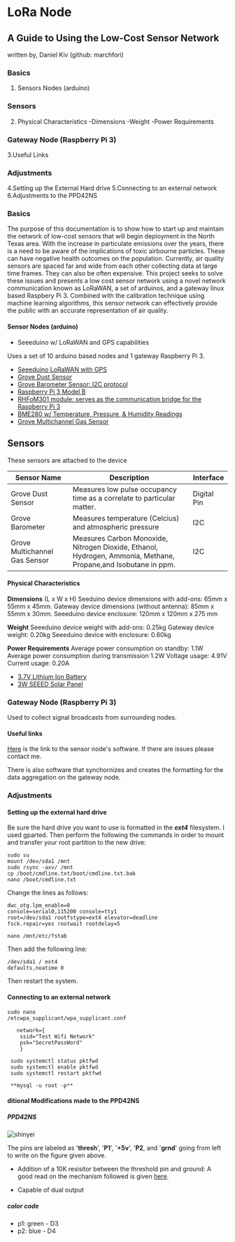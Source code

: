 # LoRa Node 



## A Guide to Using the Low-Cost Sensor Network
written by, Daniel Kiv (github: marchfori)

### Basics

1. Sensors Nodes (arduino)

### Sensors
2. Physical Characteristics
-Dimensions
-Weight
-Power Requirements

### Gateway Node (Raspberry Pi 3)
3.Useful Links

### Adjustments
4.Setting up the External Hard drive
5.Connecting to an external network
6.Adjustments to the PPD42NS

### Basics

The purpose of this documentation is to show how to start up and maintain the network
of low-cost sensors that will begin deployment in the North Texas area. With the increase
in particulate emissions over the years, there is a need to be aware of the implications
of toxic airbourne particles. These can have negative health outcomes on the population.
Currently, air quality sensors are spaced far and wide from each other collecting data at 
large time frames. They can also be often expensive. This project seeks to solve these 
issues and presents a low cost sensor network using a novel network communication known as
LoRaWAN, a set of arduinos, and a gateway linux based Raspbery Pi 3. Combined with the 
calibration technique using machine learning algorithms, this sensor network can effectively
provide the public with an accurate representation of air quality.

#### Sensor Nodes (arduino)
- Seeeduino w/ LoRaWAN and GPS capabilities

Uses a set of 10 arduino based nodes and 1 gateway Raspberry Pi 3.

- [Seeeduino LoRaWAN with GPS](https://www.google.com/search?q=Seeeduino+LoRaWAN+with+GPS&rlz=1CDGOYI_enUS696US696&hl=en-US&sourceid=chrome-mobile&ie=UTF-8)
- [Grove Dust Sensor](https://www.seeedstudio.com/Grove-Dust-Sensor-PPD42NS.html)
- [Grove Barometer Sensor: I2C protocol](https://www.seeedstudio.com/Grove-Barometer-Sensor-BMP28-p-2652.html)
- [Raspberry Pi 3 Model B](https://www.amazon.com/Raspberry-Pi-Model-Motherboard-Element/dp/B07CTF2GWR/ref=asc_df_B07CTF2GWR/?tag=hyprod-20&linkCode=df0&hvadid=319185484784&hvpos=1o1&hvnetw=g&hvrand=5893904611042441124&hvpone=&hvptwo=&hvqmt=&hvdev=t&hvdvcmdl=&hvlocint=&hvlocphy=9026945&hvtargid=pla-535390958326&psc=1&tag=&ref=&adgrpid=63609080556&hvpone=&hvptwo=&hvadid=319185484784&hvpos=1o1&hvnetw=g&hvrand=5893904611042441124&hvqmt=&hvdev=t&hvdvcmdl=&hvlocint=&hvlocphy=9026945&hvtargid=pla-535390958326)
- [RHFoM301 module: serves as the communication bridge for the Raspberry Pi 3](http://www.risinghf.com/#/product-details?product_id=6&lang=en%2F)
- [BME280 w/ Temperature, Pressure, & Humidity Readings](https://www.adafruit.com/product/2652?gclid=CJvFq_q63-ICFUi1wAod5RsHjw)
- [Grove Multichannel Gas Sensor](https://www.arrow.com/en/products/101020088/seeed-technology-limited?gclid=CKqP4Za73-ICFdm1wAodyJsA8g) 

## Sensors
These sensors are attached to the device

| Sensor Name | Description | Interface |
| ---- | ---- | ---- |
| Grove Dust Sensor | Measures low pulse occupancy time as a correlate to particular matter. | Digital Pin |
| Grove Barometer | Measures temperature (Celcius) and atmospheric pressure | I2C |
| Grove Multichannel Gas Sensor | Measures Carbon Monoxide, Nitrogen Dioxide, Ethanol, Hydrogen, Ammonia, Methane, Propane,and Isobutane in ppm. | I2C |

#### Physical Characteristics

**Dimensions** (L x W x H)
Seeduino device dimensions with add-ons: 65mm x 55mm x 45mm.
Gateway device dimensions (without antenna): 85mm x 55mm x 30mm.
Seeeduino device enclosure: 120mm x 120mm x 275 mm

**Weight**
Seeeduino device weight with add-ons: 0.25kg
Gateway device weight: 0.20kg
Seeeduino device with enclosure: 0.60kg

**Power Requirements**
Average power consumption on standby: 1.1W
Average power consumption during transmission 1.2W
Voltage usage: 4.91V
Current usage: 0.20A

- [3.7V Lithium Ion Battery](https://www.amazon.com/Lithium-Battery-Connector-LP803860-2000mAh/dp/B07CZFMFB3)
- [3W SEEED Solar Panel](https://cpc.farnell.com/seeed-studio/313070001/solar-panel-138x160-3w/dp/MK00376)

### Gateway Node (Raspberry Pi 3)

Used to collect signal broadcasts from surrounding nodes.

#### Useful links

[Here](https://github.com/mi3nts/loRaNode) is the link to the sensor node's software. 
If there are issues please contact me.

There is also software that synchornizes and creates the formatting for the data 
aggregation on the gateway node.

### Adjustments

#### Setting up the external hard drive

Be sure the hard drive you want to use is formatted in the **_ext4_** filesystem.
I used gparted. Then perform the following the commands in order to mount and 
transfer your root partition to the new drive:

```
sudo su
mount /dev/sda1 /mnt
sudo rsync -axv/ /mnt
cp /boot/cmdline.txt/boot/cmdline.txt.bak
nano /boot/cmdline.txt
```
Change the lines as follows:

```
dwc_otg.lpm_enable=0
console=serial0,115200 console=tty1
root=/dev/sda1 rootfstype=ext4 elevator=deadline
fsck.repair=yes rootwait rootdelay=5

nano /mnt/etc/fstab
```

Then add the following line:

```
/dev/sda1 / ext4
defaults,noatime 0

```

Then restart the system.

#### Connecting to an external network

```
sudo nano
/etcwpa_supplicant/wpa_supplicant.conf

   network={
    ssid="Test Wifi Network"
    psk="SecretPassWord"
    }
    
 sudo systemctl status pktfwd
 sudo systemctl enable pktfwd
 sudo systemctl restart pktfwd
 
 **mysql -u root -p**
 ```
 
#### ditional Modifications made to the PPD42NS
##### PPD42NS
<img src="https://www.shinyei.co.jp/stc/eng/images/pic_PPD42_L.jpg"
     alt="shinyei"
     style="float: left; margin-right: 10px;" />
     <br/>
     
The pins are labeled as '**thresh**', '**P1**', '**+5v**', '**P2**, and '**grnd**'  going from left to write on the figure given above. 

 - Addition of a 10K resisitor between the threshold pin and ground:
 A good read on the mechanism followed is given [here](http://takingspace.org/wp-content/uploads/ShinyeiPPD42NS_Deconstruction_TracyAllen.pdf).

 -  Capable of dual output
 
 ##### color code
 
 - p1: green - D3
 - p2: blue - D4
    
